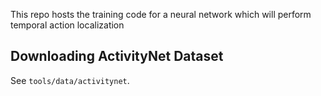 This repo hosts the training code for a neural network which will perform temporal action localization

## Downloading ActivityNet Dataset
See `tools/data/activitynet`.
